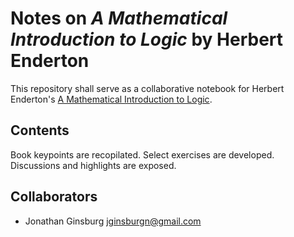 # Notes on *A Mathematical Introduction to Logic* by Herbert Enderton

This repository shall serve as a collaborative notebook for Herbert Enderton's [A Mathematical Introduction to Logic](https://www.amazon.com/dp/0122384520/ref=cm_sw_em_r_mt_dp_U_dtEWCb92WSP96).

## Contents

Book keypoints are recopilated. Select exercises are developed. Discussions and highlights are exposed.

## Collaborators

* Jonathan Ginsburg <jginsburgn@gmail.com>